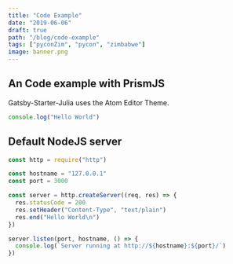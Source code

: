 ```yaml
---
title: "Code Example"
date: "2019-06-06"
draft: true
path: "/blog/code-example"
tags: ["pyconZim", "pycon", "zimbabwe"]
image: banner.png
---
```


## An Code example with PrismJS

Gatsby-Starter-Julia uses the Atom Editor Theme.

```js
console.log("Hello World")
```

## Default NodeJS server

```js
const http = require("http")

const hostname = "127.0.0.1"
const port = 3000

const server = http.createServer((req, res) => {
  res.statusCode = 200
  res.setHeader("Content-Type", "text/plain")
  res.end("Hello World\n")
})

server.listen(port, hostname, () => {
  console.log(`Server running at http://${hostname}:${port}/`)
})
```
